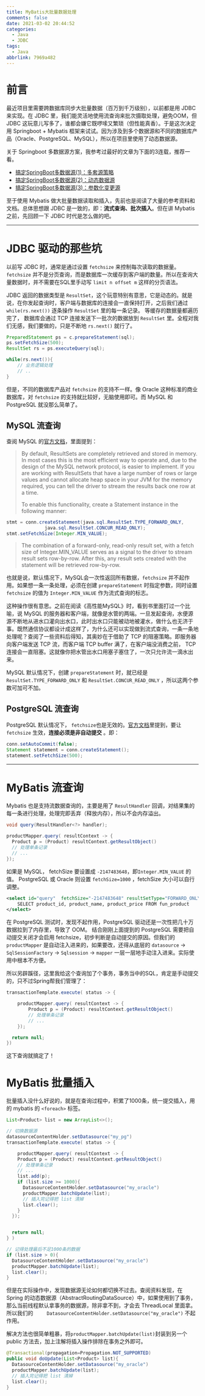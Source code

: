```yaml
---
title: MyBatis大批量数据处理
comments: false
date: 2021-03-02 20:44:52
categories:
  - Java
  - JDBC
tags:
  - Java
abbrlink: 7969a482
---
```



# 前言

最近项目里需要跨数据库同步大批量数据（百万到千万级别），以前都是用 JDBC 来实现。在 JDBC 里，我们能灵活地使用流查询来批次摄取处理，避免OOM，但 JDBC 这玩意儿写多了，谁都会嫌它既啰嗦又繁琐（但性能真香）。于是这次决定用 Springboot + Mybatis 框架来试试。因为涉及到多个数据源和不同的数据库产品（Oracle、PostgreSQL、MySQL），所以在项目里使用了动态数据源。

关于 Springboot 多数据源方案，我参考过最好的文章为下面的3连载，推荐一看。

- [搞定SpringBoot多数据源(1)：多套源策略](https://mianshenglee.github.io/2020/01/13/multi-datasource-1.html)
- [搞定SpringBoot多数据源(2)：动态数据源](https://mianshenglee.github.io/2020/01/16/multi-datasource-2.html)
- [搞定SpringBoot多数据源(3)：参数化变更源](https://mianshenglee.github.io/2020/01/21/multi-datasource-3.html)

至于使用 Mybatis 做大批量数据读取和插入，先前也是阅读了大量的参考资料和文档。总体思想跟 JDBC 是一致的，即：**流式查询、批次插入**。但在讲 Mybatis 之前，先回顾一下 JDBC 时代是怎么做的吧。

<!-- more -->

---

# JDBC 驱动的那些坑

以前写 JDBC 时，通常是通过设置 `fetchsize` 来控制每次读取的数据量。`fetchsize` 并不是分页查询，而是数据库一次缓存到客户端的数量。所以在查询大量数据时，并不需要在SQL里手动写 `limit n offset m` 这样的分页语法。

JDBC 返回的数据类型是 `ResultSet`，这个玩意特别有意思，它是动态的。就是说，在你发起查询时，客户端与数据库的连接会一直保持打开，之后我们通过 `while(rs.next())` 逐条操作 `ResultSet` 里的每一条记录。 等缓存的数据量都遍历完了， 数据库会通过 TCP 连接发送下一批次的数据放到 `ResultSet` 里。全程对我们无感，我们要做的，只是不断地 `rs.next()` 就行了。

```java
PreparedStatement ps = c.prepareStatement(sql);
ps.setFetchSize(500);
ResultSet rs = ps.executeQuery(sql);

while(rs.next()){
    // 业务逻辑处理
    // ..
}
```

但是，不同的数据库产品对 `fetchsize` 的支持不一样。像 Oracle 这种标准的商业数据库，对 `fetchsize` 的支持就比较好，无脑使用即可。而 MySQL 和 PostgreSQL 就没那么简单了。

## MySQL 流查询

查阅 MySQL 的[官方文档](https://dev.mysql.com/doc/connector-j/en/connector-j-reference-implementation-notes.html)，里面提到：

> By default, ResultSets are completely retrieved and stored in memory. In most cases this is the most efficient way to operate and, due to the design of the MySQL network protocol, is easier to implement. If you are working with ResultSets that have a large number of rows or large values and cannot allocate heap space in your JVM for the memory required, you can tell the driver to stream the results back one row at a time.
>
> To enable this functionality, create a Statement instance in the following manner:
```java
stmt = conn.createStatement(java.sql.ResultSet.TYPE_FORWARD_ONLY,
              java.sql.ResultSet.CONCUR_READ_ONLY);
stmt.setFetchSize(Integer.MIN_VALUE);
```
>The combination of a forward-only, read-only result set, with a fetch size of Integer.MIN_VALUE serves as a signal to the driver to stream result sets row-by-row. After this, any result sets created with the statement will be retrieved row-by-row.

也就是说，默认情况下，MySQL会一次性返回所有数据，`fetchsize` 并不起作用。如果想一条一条处理，必须在创建 `prepareStatement` 时指定参数，同时设置 `fetchsize` 的值为 `Integer.MIN_VALUE` 作为流式查询的标志。

这种操作很有意思。之前在阅读《高性能MySQL》时，看到书里面打过一个比喻，说 MySQL 的服务器和客户端，就像是水管的两端。一旦发起查询，水便源源不断地从进水口灌向出水口，此时出水口只能被动地被灌水，做什么也无济于事。既然通信协议都设计成这样了，为什么还可以实现做到流式查询，一条一条地处理呢？查阅了一些资料后得知，其奥妙在于借助了 TCP 的阻塞策略。即服务器向客户端发送 TCP 流，而客户端 TCP buffer 满了，在客户端没消费之前， TCP 连接会一直阻塞。这就像你把水管出水口用塞子塞住了，一次只允许流一滴水出来。

MySQL 默认情况下，创建 `prepareStatement` 时，就已经是 `ResultSet.TYPE_FORWARD_ONLY` 和 `ResultSet.CONCUR_READ_ONLY` ，所以这两个参数可加可不加。

## PostgreSQL 流查询

PostgreSQL 默认情况下， `fetchsize`也是无效的。[官方文档](https://jdbc.postgresql.org/documentation/query/#fetchsize-example)里提到，要让 `fetchsize` 生效，**连接必须是非自动提交** 。即：

```java
conn.setAutoCommit(false);
Statement statement = conn.createStatement();
statement.setFetchSize(500);
```


---

# MyBatis 流查询

Mybatis 也是支持流数据查询的，主要是用了 `ResultHandler` 回调，对结果集的每一条进行处理，处理完即丢弃（释放内存），所以不会内存溢出。

```java
void query(ResultHandler<?> handler);
```

```java
productMapper.query( resultContext -> {
  Product p = (Product) resultContext.getResultObject()
  // 处理单条记录
  // ...
});
```

如果是 MySQL， fetchSize 要设置成 `-2147483648`，即`Integer.MIN_VALUE` 的值。 PostgreSQL 或 Oracle 则设置 `fetchSize=1000` ，fetchSize 大小可以自行调整。

```xml
<select id="query"  fetchSize="-2147483648" resultSetType="FORWARD_ONLY"  resultType="me.jerrysheh.demo.entity.Product">
    SELECT product_id, product_name, product_price FROM fun_product
</select>
```

在 PostgreSQL 测试时，发现不起作用，PostgreSQL 驱动还是一次性把几十万数据拉到了内存里，导致了 OOM。 结合刚刚上面提到的 PostgreSQL 需要把自动提交关闭才会启用 fetchsize，初步判断是自动提交的原因。但我们的 `productMapper` 是自动注入进来的，如果要改，还得从底层的 `datasource` -> `SqlSessionFactory` -> `Sqlsession` -> `mapper` 一层一层地手动注入进来。实际使用中根本不方便。

所以另辟蹊径，这里我给这个查询加了个事务，事务当中的SQL，肯定是手动提交的，只不过Spring帮我们管理了：

```java
transactionTemplate.execute( status -> {

    productMapper.query( resultContext -> {
        Product p = (Product) resultContext.getResultObject()
        // 处理单条记录
        // ...
    });

  return null;
})
```

这下查询就搞定了！

# MyBatis 批量插入

批量插入没什么好说的，就是在查询过程中，积累了1000条，统一提交插入，用的 mybatis 的 `<foreach>` 标签。

```java
List<Product> list = new ArrayList<>();

// 切换数据源
datasourceContentHolder.setDatasource("my_pg")
transactionTemplate.execute( status -> {

    productMapper.query( resultContext -> {
    Product p = (Product) resultContext.getResultObject()
    // 处理单条记录
    // ...
    list.add(p);
    if (list.size >= 1000){
      DatasourceContentHolder.setDatasource("my_oracle")
      productMapper.batchUpdate(list);
      // 插入完记得把 list 清掉
      list.clear();
    }
  });


  return null;
} )

// 记得处理最后不足1000条的数据
if (list.size > 0){
  DatasourceContentHolder.setDatasource("my_oracle")
  productMapper.batchUpdate(list);
  list.clear();
}


```

但是在实际操作中，发现数据源无论如何都切换不过去。查阅资料发现，在 Spring 的动态数据源（AbstractRoutingDataSource）中，如果使用到了事务，那么当前线程默认拿事务的数据源，除非拿不到，才会去 ThreadLocal 里面拿。所以我们的`      DatasourceContentHolder.setDatasource("my_oracle")
` 不起作用。

解决方法也很简单粗暴，将`productMapper.batchUpdate(list)`封装到另一个 public 方法去，加上注解将插入操作排除在事务之外即可。

```java
@Transactional(propagation=Propagation.NOT_SUPPORTED)
public void doUpdate(List<Product> list){
  DatasourceContentHolder.setDatasource("my_oracle")
  productMapper.batchUpdate(list);
  // 插入完记得把 list 清掉
  list.clear();
}
```
